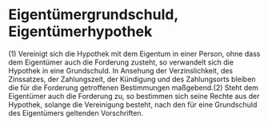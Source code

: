 # Eigentümergrundschuld, Eigentümerhypothek

(1) Vereinigt sich die Hypothek mit dem Eigentum in einer Person, ohne dass dem Eigentümer auch die Forderung zusteht, so verwandelt sich die Hypothek in eine Grundschuld. In Ansehung der Verzinslichkeit, des Zinssatzes, der Zahlungszeit, der Kündigung und des Zahlungsorts bleiben die für die Forderung getroffenen Bestimmungen maßgebend.(2) Steht dem Eigentümer auch die Forderung zu, so bestimmen sich seine Rechte aus der Hypothek, solange die Vereinigung besteht, nach den für eine Grundschuld des Eigentümers geltenden Vorschriften. 

